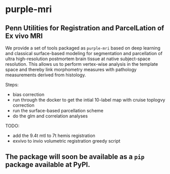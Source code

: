 # purple-mri
## **P**enn **U**tilities for **R**egistration and **P**arcel**L**ation of **E**x vivo **MRI**

We provide a set of tools packaged as `purple-mri` based on deep learning and classical surface-based modeling for segmentation and parcellation of ultra high-resolution postmortem brain tissue at native subject-space resolution. This allows us to perform vertex-wise analysis in the template space and thereby link morphometry measures with pathology measurements derived from histology.

Steps:
- bias correction
- run through the docker to get the intial 10-label map with cruise toplogvy correction
- run the surface-based parcellation scheme
- do the glm and correlation analyses

TODO:
- add the 9.4t mtl to 7t hemis registration
- exvivo to invio volumetric registration greedy script


## The package will soon be available as a `pip` package available at PyPI.
